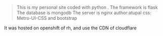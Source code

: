
>This is my personal site coded with python .
>The framework is flask
>The database is mongodb
>The server is nginx
>author:atupal
>css: Metro-UI-CSS and bootstrap

It was hosted on openshift of rh, and use the CDN of cloudflare


